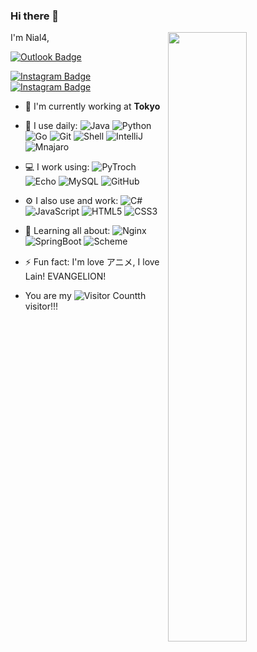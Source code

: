 ### Hi there 👋

<!--
**Nial4/Nial4** is a ✨ _special_ ✨ repository because its `README.md` (this file) appears on your GitHub profile.

Here are some ideas to get you started:

- 🔭 I’m currently working on ...
- 🌱 I’m currently learning ...
- 👯 I’m looking to collaborate on ...
- 🤔 I’m looking for help with ...
- 💬 Ask me about ...
- 📫 How to reach me: ...
- 😄 Pronouns: ...
- ⚡ Fun fact: ...
-->

[<img align="right" width="50%" src="https://github-readme-stats-ouuan.vercel.app/api?username=nial4&theme=dark&show_icons=true">](https://nial4.com)
I'm Nial4, 


[![Outlook Badge](https://img.shields.io/badge/Outlook-linear.hiya-blue)](mailto:linear.hiya@outlook.com)

[![Instagram Badge](https://img.shields.io/badge/-weibo-red?&logo=sinaweibo&logoColor=white&link=https://instagram.com/bvayt44fehba0ff/)](https://instagram.com/bvayt44fehba0ff)
[![Instagram Badge](https://img.shields.io/badge/-instagram-purple?&logo=instagram&logoColor=white&link=https://instagram.com/bvayt44fehba0ff/)](https://instagram.com/bvayt44fehba0ff)

- 🏢 I'm currently working at **Tokyo**
- 🚀 I use daily:
  ![Java](https://img.shields.io/badge/-Java-3f4441?style=plastic&logo=java)
  ![Python](https://img.shields.io/badge/-Python-3776AB?style=plastic&logo=Python)
  ![Go](https://img.shields.io/badge/-Go-00ADD8?style=plastic&logo=go)
  ![Git](https://img.shields.io/badge/-Git-black?style=plastic&logo=git)
  ![Shell](https://img.shields.io/badge/-Shell-blasck?style=plastic&logo=Shell)
  ![IntelliJ](https://img.shields.io/badge/-IntelliJ%20IDEA-007ACC?style=plastic&logo=IntelliJ-IDEA)
  ![Mnajaro](https://img.shields.io/badge/-Mnajaro-35BF5C?style=plastic&logo=Manjaro)
- 💻 I work using:
  ![PyTroch](https://img.shields.io/badge/-PyTorch-EE4C2C?style=plastic&logo=pytorch)
  ![Echo](https://img.shields.io/badge/-Echo-6DB33F?style=plastic&logo=Echo)
  ![MySQL](https://img.shields.io/badge/-MySQL-4479A1?style=plastic&logo=mysql)
  ![GitHub](https://img.shields.io/badge/-GitHub-181717?style=plastic&logo=github)
- ⚙️ I also use and work: 
  ![C#](https://img.shields.io/badge/-Csharp-239120?style=plastic&logo=csharp)
  ![JavaScript](https://img.shields.io/badge/-JavaScript-black?style=plastic&logo=javascript)
  ![HTML5](https://img.shields.io/badge/-HTML5-E34F26?style=plastic&logo=html5&logoColor=white)
  ![CSS3](https://img.shields.io/badge/-CSS3-1572B6?style=plastic&logo=css3)
  
- 🌱 Learning all about:
  ![Nginx](https://img.shields.io/badge/-Nginx-009639?style=plastic&logo=Nginx) 
  ![SpringBoot](https://img.shields.io/badge/-SpringBoot-6DB33F?style=plastic&logo=SpringBoot)
  ![Scheme](https://img.shields.io/badge/-Scheme-black?style=plastic&logo=Lisp)
- ⚡️ Fun fact: I'm love アニメ, I love Lain! EVANGELION!

- You are my ![Visitor Count](https://profile-counter.glitch.me/Nial4/count.svg)th visitor!!!


